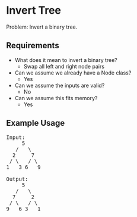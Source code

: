 # Invert Tree

Problem: Invert a binary tree.

## Requirements

- What does it mean to invert a binary tree?
  - Swap all left and right node pairs
- Can we assume we already have a Node class?
  - Yes
- Can we assume the inputs are valid?
  - No
- Can we assume this fits memory?
  - Yes

## Example Usage

<pre>
Input:
     5
   /   \
  2     7
 / \   / \
1   3 6   9

Output:
     5
   /   \
  7     2
 / \   / \
9   6 3   1
</pre>
